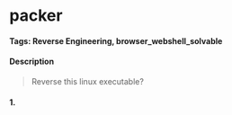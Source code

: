 # packer

#### Tags: Reverse Engineering, browser_webshell_solvable

#### Description
> Reverse this linux executable?

#### 1. 
> 